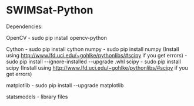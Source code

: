 # SWIMSat-Python
Dependencies:

OpenCV - sudo pip install opencv-python

Cython - sudo pip install cython
numpy - sudo pip install numpy (Install using http://www.lfd.uci.edu/~gohlke/pythonlibs/#scipy if you get errors) - sudo pip install --ignore-installed --upgrade <name>.whl
scipy - sudo pip install scipy (Install using http://www.lfd.uci.edu/~gohlke/pythonlibs/#scipy if you get errors) 

matplotlib - sudo pip install --upgrade matplotlib

statsmodels - library files
